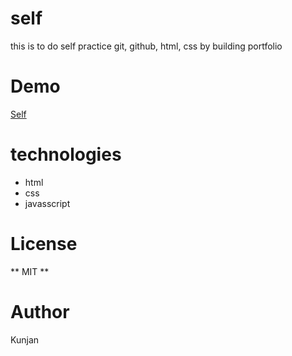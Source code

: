 # self
this is to do self practice git, github, html, css by building portfolio

# Demo
[Self](https://ghimirekunji.github.io/self/)

# technologies
* html
* css
* javasscript

# License
** MIT **

# Author
Kunjan
